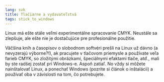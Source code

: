 ```yaml
---
lang: svk
title: Tlačiarne a vydavateľstvá
tags: stick_to_windows
---
```


Linux má ešte stále veľmi experimentálne spracovanie CMYK. Neustále sa zlepšuje, ale ešte nie je dostačujúce pre profesionálne použitie.

Väčšina kníh a časopisov o slobodnom softvéri prešli na Linux už dávno (a nevyzerajú výborne?!), ak pracujete v tlačovom priemysle a používate veľa farieb CMYK, so zložitými obrázkami, špeciálnymi efaktami tlače, atď., mali by ste radšej zostať pri Windows-e. Aspoň zatiaľ. No vždy si môžete nainštalovať Linux, a ponechať Windows (pozrite si článok o inštalácii) a používať oba v závislosti na tom, čo potrebujete.

